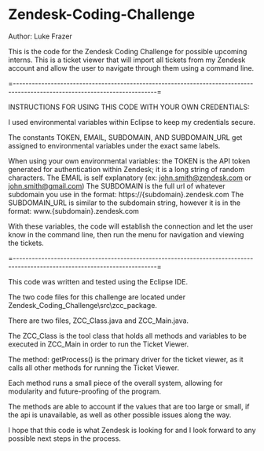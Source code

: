 # Zendesk-Coding-Challenge
Author: Luke Frazer

This is the code for the Zendesk Coding Challenge for possible upcoming interns. 
This is a ticket viewer that will import all tickets from my Zendesk account and allow the user to navigate through them using a command line. 

=---------------------------------------------------------------------------------------------------------------------------=

INSTRUCTIONS FOR USING THIS CODE WITH YOUR OWN CREDENTIALS:

I used environmental variables within Eclipse to keep my credentials secure. 

The constants TOKEN, EMAIL, SUBDOMAIN, AND SUBDOMAIN_URL get assigned to environmental variables under the exact same labels. 

When using your own environmental variables:
    the TOKEN is the API token generated for authentication within Zendesk; it is a long string of random characters. 
    The EMAIL is self explanatory (ex: john.smith@zendesk.com or john.smith@gmail.com)
    The SUBDOMAIN is the full url of whatever subdomain you use in the format: https://{subdomain}.zendesk.com
    The SUBDOMAIN_URL is similar to the subdomain string, however it is in the format: www.{subdomain}.zendesk.com
  
With these variables, the code will establish the connection and let the user know in the command line, then run the menu for navigation and viewing the tickets. 
  
=---------------------------------------------------------------------------------------------------------------------------=

This code was written and tested using the Eclipse IDE.

The two code files for this challenge are located under Zendesk_Coding_Challenge\src\zcc_package\.

There are two files, ZCC_Class.java and ZCC_Main.java.

The ZCC_Class is the tool class that holds all methods and variables to be executed in ZCC_Main in order to run the Ticket Viewer.

The method: getProcess() is the primary driver for the ticket viewer, as it calls all other methods for running the Ticket Viewer. 

Each method runs a small piece of the overall system, allowing for modularity and future-proofing of the program. 

The methods are able to account if the values that are too large or small, if the api is unavailable, as well as other possible issues along the way.

I hope that this code is what Zendesk is looking for and I look forward to any possible next steps in the process. 


  
